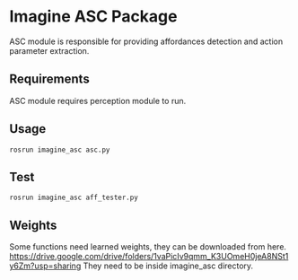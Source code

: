 # Imagine ASC Package

ASC module is responsible for providing affordances detection and action parameter extraction.

## Requirements

ASC module requires perception module to run.

## Usage
    rosrun imagine_asc asc.py
## Test
    rosrun imagine_asc aff_tester.py
## Weights
Some functions need learned weights, they can be downloaded from here.
https://drive.google.com/drive/folders/1vaPicIv9qmm_K3UOmeH0jeA8NSt1y6Zm?usp=sharing
They need to be inside imagine_asc directory.
